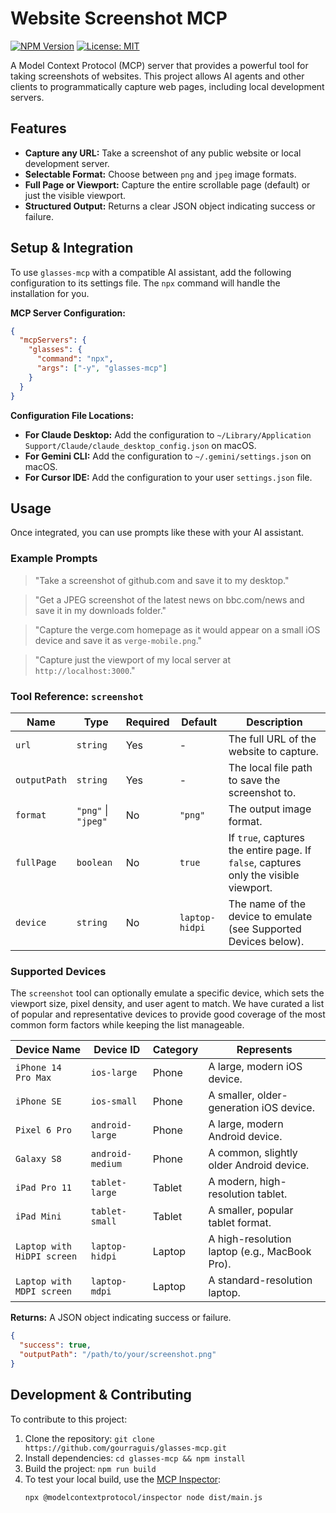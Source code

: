 # Website Screenshot MCP

[![NPM Version](https://img.shields.io/npm/v/glasses-mcp?style=flat-square)](https://www.npmjs.com/package/glasses-mcp)
[![License: MIT](https://img.shields.io/badge/License-MIT-yellow.svg?style=flat-square)](https://opensource.org/licenses/MIT)

A Model Context Protocol (MCP) server that provides a powerful tool for taking screenshots of websites. This project allows AI agents and other clients to programmatically capture web pages, including local development servers.

## Features

*   **Capture any URL:** Take a screenshot of any public website or local development server.
*   **Selectable Format:** Choose between `png` and `jpeg` image formats.
*   **Full Page or Viewport:** Capture the entire scrollable page (default) or just the visible viewport.
*   **Structured Output:** Returns a clear JSON object indicating success or failure.

## Setup & Integration

To use `glasses-mcp` with a compatible AI assistant, add the following configuration to its settings file. The `npx` command will handle the installation for you.

**MCP Server Configuration:**
```json
{
  "mcpServers": {
    "glasses": {
      "command": "npx",
      "args": ["-y", "glasses-mcp"]
    }
  }
}
```

**Configuration File Locations:**
*   **For Claude Desktop:** Add the configuration to `~/Library/Application Support/Claude/claude_desktop_config.json` on macOS.
*   **For Gemini CLI:** Add the configuration to `~/.gemini/settings.json` on macOS.
*   **For Cursor IDE:** Add the configuration to your user `settings.json` file.

## Usage

Once integrated, you can use prompts like these with your AI assistant.

### Example Prompts

> "Take a screenshot of github.com and save it to my desktop."

> "Get a JPEG screenshot of the latest news on bbc.com/news and save it in my downloads folder."

> "Capture the verge.com homepage as it would appear on a small iOS device and save it as `verge-mobile.png`."

> "Capture just the viewport of my local server at `http://localhost:3000`."

### Tool Reference: `screenshot`

| Name         | Type                     | Required | Default | Description                                           |
|--------------|--------------------------|----------|---------|-------------------------------------------------------|
| `url`        | `string`                 | Yes      | -       | The full URL of the website to capture.               |
| `outputPath` | `string`                 | Yes      | -       | The local file path to save the screenshot to.        |
| `format`     | `"png"` \| `"jpeg"`      | No       | `"png"` | The output image format.                              |
| `fullPage`   | `boolean`                | No       | `true`  | If `true`, captures the entire page. If `false`, captures only the visible viewport. |
| `device`     | `string`                 | No       | `laptop-hidpi` | The name of the device to emulate (see Supported Devices below). |

### Supported Devices

The `screenshot` tool can optionally emulate a specific device, which sets the viewport size, pixel density, and user agent to match. We have curated a list of popular and representative devices to provide good coverage of the most common form factors while keeping the list manageable.

| Device Name                 | Device ID        | Category | Represents                               |
|-----------------------------|------------------|----------|------------------------------------------|
| `iPhone 14 Pro Max`         | `ios-large`      | Phone    | A large, modern iOS device.              |
| `iPhone SE`                 | `ios-small`      | Phone    | A smaller, older-generation iOS device.  |
| `Pixel 6 Pro`               | `android-large`  | Phone    | A large, modern Android device.          |
| `Galaxy S8`                 | `android-medium` | Phone    | A common, slightly older Android device. |
| `iPad Pro 11`               | `tablet-large`   | Tablet   | A modern, high-resolution tablet.        |
| `iPad Mini`                 | `tablet-small`   | Tablet   | A smaller, popular tablet format.        |
| `Laptop with HiDPI screen`  | `laptop-hidpi`   | Laptop   | A high-resolution laptop (e.g., MacBook Pro). |
| `Laptop with MDPI screen`  | `laptop-mdpi`    | Laptop   | A standard-resolution laptop.            |

**Returns:** A JSON object indicating success or failure.
```json
{
  "success": true,
  "outputPath": "/path/to/your/screenshot.png"
}
```

## Development & Contributing

To contribute to this project:

1.  Clone the repository: `git clone https://github.com/gourraguis/glasses-mcp.git`
2.  Install dependencies: `cd glasses-mcp && npm install`
3.  Build the project: `npm run build`
4.  To test your local build, use the [MCP Inspector](https://github.com/modelcontextprotocol/inspector):
    ```bash
    npx @modelcontextprotocol/inspector node dist/main.js
    ```
